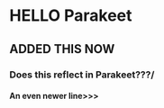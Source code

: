 # HELLO Parakeet

## ADDED THIS NOW


### Does this reflect in Parakeet???/


#### An even newer line>>>
